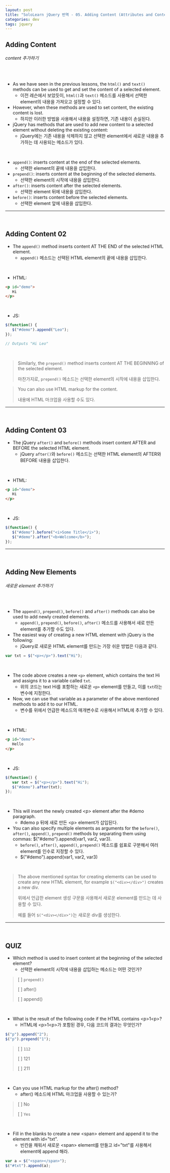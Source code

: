 ```yaml
---
layout: post
title: "SoloLearn jQuery 번역 - 05. Adding Content (Attributes and Content)"
categories: dev
tags: jquery
---
```


## Adding Content

###### content 추가하기

<br>

- As we have seen in the previous lessons, the `html()` and `text()` methods can be used to get and set the content of a selected element.
  - 이전 레슨에서 보았듯이, `html()`과 `text()` 메소드를 사용해서 선택한 element의 내용을 가져오고 설정할 수 있다.
- However, when these methods are used to set content, the existing content is lost.
  - 하지만 이러한 방법을 사용해서 내용을 설정하면, 기존 내용이 손실된다.
- jQuery has methods that are used to add new content to a selected element without deleting the existing content:
  - jQuery에는 기존 내용을 삭제하지 않고 선택한 element에서 새로운 내용을 추가하는 데 사용되는 메소드가 있다.

<br>

- `append()`: inserts content at the end of the selected elements.
  - 선택한 element의 끝에 내용을 삽입한다.
- `prepend()`: inserts content at the beginning of the selected elements.
  - 선택한 element의 시작에 내용을 삽입한다.
- `after()`: inserts content after the selected elements.
  - 선택한 element 뒤에 내용을 삽입한다.
- `before()`: inserts content before the selected elements.
  - 선택한 element 앞에 내용을 삽입한다.

------

<br>

## Adding Content 02

- The `append()` method inserts content AT THE END of the selected HTML element.
  - `append()` 메소드는 선택된 HTML element의 끝에 내용을 삽입한다.

<br>

- HTML:

```html
<p id="demo">
   Hi
</p>
```

<br>

- JS:

```js
$(function() {
   $("#demo").append("Leo");
});

// Outputs "Hi Leo"
```

<br>

> Similarly, the `prepend()` method inserts content AT THE BEGINNING of the selected element.
>
> 마찬가지로, `prepend()` 메소드는 선택한 element의 시작에 내용을 삽입한다.

> You can also use HTML markup for the content.
>
> 내용에 HTML 마크업을 사용할 수도 있다.

------

<br>

## Adding Content 03

- The jQuery `after()` and `before()` methods insert content AFTER and BEFORE the selected HTML element.
  - jQuery `after()`와 `before()` 메소드는 선택한 HTML element의 AFTER와 BEFORE 내용을 삽입한다.

<br>

- HTML:

```html
<p id="demo">
   Hi
</p>
```

<br>

- JS:

```js
$(function() {
   $("#demo").before("<i>Some Title</i>");
   $("#demo").after("<b>Welcome</b>");
});
```

------

<br>

## Adding New Elements

###### 새로운 element 추가하기

<br>

- The `append()`, `prepend()`, `before()` and `after()` methods can also be used to add newly created elements.
  - `append()`, `prepend()`, `before()`, `after()` 메소드를 사용해서 새로 만든 element를 추가할 수도 있다.
- The easiest way of creating a new HTML element with jQuery is the following:
  - jQuery로 새로운 HTML element를 만드는 가장 쉬운 방법은 다음과 같다.

```js
var txt = $("<p></p>").text("Hi");
```

<br>

- The code above creates a new `<p>` element, which contains the text Hi and assigns it to a variable called `txt`.
  - 위의 코드는 text Hi를 포함하는 새로운 `<p>` element를 만들고, 이를 `txt`라는 변수에 지정한다.
- Now, we can use that variable as a parameter of the above mentioned methods to add it to our HTML.
  - 변수를 위에서 언급한 메소드의 매개변수로 사용해서 HTML에 추가할 수 있다.

<br>

- HTML:

```html
<p id="demo">
   Hello
</p>
```

<br>

- JS:

```js
$(function() {
   var txt = $("<p></p>").text("Hi");
   $("#demo").after(txt);
});
```

<br>

- This will insert the newly created \<p> element after the #demo paragraph.
  - \#demo p 뒤에 새로 만든 \<p> element가 삽입된다.
- You can also specify multiple elements as arguments for the `before()`, `after()`, `append()`, `prepend()` methods by separating them using commas: $("#demo").append(var1, var2, var3).
  - `before()`, `after()`, `append()`, `prepend()` 메소드를 쉽표로 구분해서 여러 element를 인수로 지정할 수 있다.
  - $("#demo").append(var1, var2, var3)

<br>

> The above mentioned syntax for creating elements can be used to create any new HTML element, for example `$("<div></div>")` creates a new div.
>
> 위에서 언급한 element 생성 구문을 사용해서 새로운 element를 만드는 데 사용할 수 있다.
>
> 예를 들어 `$("<div></div>")`는 새로운 div를 생성한다.

------

<br>

## QUIZ

- Which method is used to insert content at the beginning of the selected element?
  - 선택한 element의 시작에 내용을 삽입하는 메소드는 어떤 것인가?

> [ ] `prepend()`
>
> [ ] after()
>
> [ ] append()

<br>

- What is the result of the following code if the HTML contains \<p>1\<p>?
  - HTML에 \<p>1\<p>가 포함된 경우, 다음 코드의 결과는 무엇인가?

```js
$("p").append("2");
$("p").prepend("1");
```

> [ ] `112`
>
> [ ] 121
>
> [ ] 211

<br>

- Can you use HTML markup for the after() method?
  - after() 메소드에 HTML 마크업을 사용할 수 있는가?

> [ ] No
>
> [ ] `Yes`

<br>

- Fill in the blanks to create a new \<span> element and append it to the element with id="txt".
  - 빈칸을 채워서 새로운 \<span> element를 만들고 id="txt"를 사용해서 element에 append 해라.

```js
var a = $("<span></span>");
$("#txt").append(a);
```

<br>